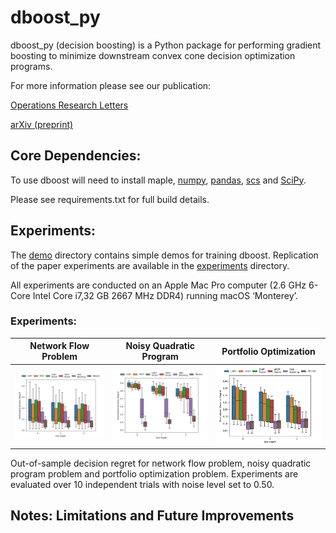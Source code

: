 # dboost_py
dboost_py (decision boosting) is a Python package for performing gradient boosting to minimize downstream convex cone decision optimization programs.

For more information please see our publication:

[Operations Research Letters](https://www.sciencedirect.com/science/article/abs/pii/S016763772200178X)

[arXiv (preprint)](https://arxiv.org/abs/2204.06895)


## Core Dependencies:
To use dboost will need to install maple, [numpy](https://numpy.org), [pandas](https://pandas.pydata.org), [scs](https://www.cvxgrp.org/scs/) and [SciPy](https://scipy.org).

Please see requirements.txt for full build details.


## Experiments:
The [demo](demo) directory contains simple demos for training dboost. Replication of the paper experiments are available in the [experiments](experiments) directory.

All experiments are conducted on an Apple Mac Pro computer (2.6 GHz 6-Core Intel Core i7,32 GB 2667 MHz DDR4) running macOS ‘Monterey’.

### Experiments:
Network Flow Problem       |  Noisy Quadratic Program   | Portfolio Optimization    
:-------------------------:|:-------------------------:|:-------------------------:
![network flow](/images/network_noise_0_5.png)  |  ![quadratic program](/images/qp_noise_0_5.png) |  ![quadratic program](/images/popt_noise_0_5.png)


Out-of-sample decision regret for network flow problem, noisy quadratic program problem and portfolio optimization problem.  Experiments are evaluated over 10 independent trials with  noise level set to 0.50.


## Notes: Limitations and Future Improvements
